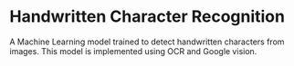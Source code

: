 # Handwritten Character Recognition
A Machine Learning model trained to detect handwritten characters from images. This model is implemented using OCR and Google vision.
